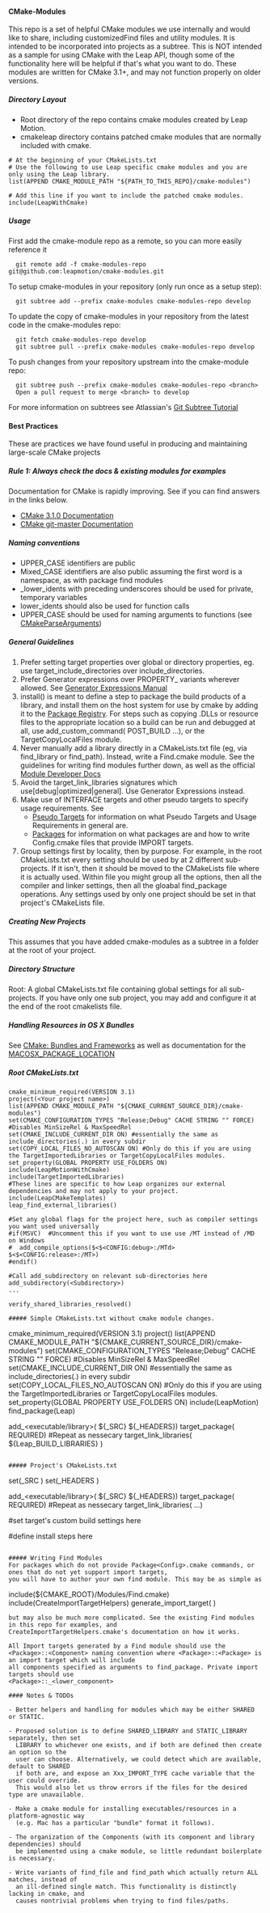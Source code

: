 #### CMake-Modules
This repo is a set of helpful CMake modules we use internally and would like to share,
including customizedFind<Package> files and utility modules. It is intended to be
incorporated into projects as a subtree. This is NOT intended as a sample for using
CMake with the Leap API, though some of the functionality here will be helpful
if that's what you want to do. These modules are written for CMake 3.1+, and may not
function properly on older versions.

##### Directory Layout
* Root directory of the repo contains cmake modules created by Leap Motion.
* cmakeleap directory contains patched cmake modules that are normally included with cmake.
```
# At the beginning of your CMakeLists.txt
# Use the following to use Leap specific cmake modules and you are only using the Leap library.
list(APPEND CMAKE_MODULE_PATH "${PATH_TO_THIS_REPO}/cmake-modules")

# Add this line if you want to include the patched cmake modules.
include(LeapWithCmake)
```

##### Usage
First add the cmake-module repo as a remote, so you can more easily reference it
```
  git remote add -f cmake-modules-repo git@github.com:leapmotion/cmake-modules.git
```

To setup cmake-modules in your repository (only run once as a setup step):
```
  git subtree add --prefix cmake-modules cmake-modules-repo develop
```

To update the copy of cmake-modules in your repository from the latest code in the cmake-modules repo:
```
  git fetch cmake-modules-repo develop
  git subtree pull --prefix cmake-modules cmake-modules-repo develop
```

To push changes from your repository upstream into the cmake-module repo:
```
  git subtree push --prefix cmake-modules cmake-modules-repo <branch>
  Open a pull request to merge <branch> to develop
```


For more information on subtrees see Atlassian's [Git Subtree Tutorial](http://blogs.atlassian.com/2013/05/alternatives-to-git-submodule-git-subtree/)

#### Best Practices
These are practices we have found useful in producing and maintaining large-scale CMake projects
##### Rule 1: Always check the docs & existing modules for examples
Documentation for CMake is rapidly improving. See if you can find answers in the links below.

* [CMake 3.1.0 Documentation](http://www.cmake.org/cmake/help/v3.1/index.html)
* [CMake git-master Documentation](http://www.cmake.org/cmake/help/git-master/)

##### Naming conventions
* UPPER_CASE identifiers are public
* Mixed_CASE identifiers are also public assuming the first word is a namespace, as with package find modules
* _lower_idents with preceding underscores should be used for private, temporary variables
* lower_idents should also be used for function calls
* UPPER_CASE should be used for naming arguments to functions (see [CMakeParseArguments](http://www.cmake.org/cmake/help/git-master/module/CMakeParseArguments.html))

##### General Guidelines
1. Prefer setting target properties over global or directory properties, eg. use target_include_directories over include_directories.
2. Prefer Generator expressions over PROPERTY_<Config> variants wherever allowed. See [Generator Expressions Manual](http://www.cmake.org/cmake/help/v3.1/manual/cmake-generator-expressions.7.html)
3. install() is meant to define a step to package the build products of a library, and install them on the host system for use by cmake by adding it to the [Package Registry](http://www.cmake.org/cmake/help/v3.0/manual/cmake-packages.7.html#package-registry). For steps such as copying .DLLs or resource files to the appropriate location so a build can be run and debugged at all, use add_custom_command(<Target> POST_BUILD ...), or the TargetCopyLocalFiles module.
4. Never manually add a library directly in a CMakeLists.txt file (eg, via find_library or find_path). Instead, write a Find<Package>.cmake module. See the guidelines for writing find modules further down, as well as the official [Module Developer Docs](http://www.cmake.org/cmake/help/v3.1manual/cmake-developer.7.html#modules)
5. Avoid the target_link_libraries signatures which use[debug|optimized|general]. Use Generator Expressions instead.
6. Make use of INTERFACE targets and other pseudo targets to specify usage requirements. See
    * [Pseudo Targets](http://www.cmake.org/cmake/help/v3.0/manual/cmake-buildsystem.7.html#pseudo-targets) for information on what Pseudo Targets and Usage Requirements in general are.
    * [Packages](http://www.cmake.org/cmake/help/v3.0/manual/cmake-packages.7.html) for information on what packages are and how to write <Package>Config.cmake files that provide IMPORT targets.
7. Group settings first by locality, then by purpose. For example, in the root CMakeLists.txt every setting should be used by at 2 different sub-projects. If it isn't, then it should be moved to the CMakeLists file where it is actually used. Within file you might group all the options, then all the compiler and linker settings, then all the gloabal find_package operations. Any settings used by only one project should be set in that project's CMakeLists file.
##### Creating New Projects
This assumes that you have added cmake-modules as a subtree in a folder at the root of your project.

##### Directory Structure
Root: A global CMakeLists.txt file containing global settings for all sub-projects.
If you have only one sub project, you may add and configure it at the end of the root cmakelists file.

##### Handling Resources in OS X Bundles
See [CMake: Bundles and Frameworks](http://www.cmake.org/Wiki/CMake:Bundles_And_Frameworks)
as well as documentation for the [MACOSX_PACKAGE_LOCATION](http://www.cmake.org/cmake/help/v3.0/prop_sf/MACOSX_PACKAGE_LOCATION.html)

##### Root CMakeLists.txt
```
cmake_minimum_required(VERSION 3.1)
project(<Your project name>)
list(APPEND CMAKE_MODULE_PATH "${CMAKE_CURRENT_SOURCE_DIR}/cmake-modules")
set(CMAKE_CONFIGURATION_TYPES "Release;Debug" CACHE STRING "" FORCE) #Disables MinSizeRel & MaxSpeedRel
set(CMAKE_INCLUDE_CURRENT_DIR ON) #essentially the same as include_directories(.) in every subdir
set(COPY_LOCAL_FILES_NO_AUTOSCAN ON) #Only do this if you are using the TargetImportedLibraries or TargetCopyLocalFiles modules.
set_property(GLOBAL PROPERTY USE_FOLDERS ON)
include(LeapMotionWithCmake)
include(TargetImportedLibraries)
#These lines are specific to how Leap organizes our external dependencies and may not apply to your project.
include(LeapCMakeTemplates)
leap_find_external_libraries()

#Set any global flags for the project here, such as compiler settings you want used universally
#if(MSVC)  #Uncomment this if you want to use use /MT instead of /MD on Windows
#  add_compile_options($<$<CONFIG:debug>:/MTd> $<$<CONFIG:release>:/MT>)
#endif()

#Call add_subdirectory on relevant sub-directories here
add_subdirectory(<Subdirectory>)
...

verify_shared_libraries_resolved()

##### Simple CMakeLists.txt without cmake module changes.
```
cmake_minimum_required(VERSION 3.1)
project(<Your project name>)
list(APPEND CMAKE_MODULE_PATH "${CMAKE_CURRENT_SOURCE_DIR}/cmake-modules")
set(CMAKE_CONFIGURATION_TYPES "Release;Debug" CACHE STRING "" FORCE) #Disables MinSizeRel & MaxSpeedRel
set(CMAKE_INCLUDE_CURRENT_DIR ON) #essentially the same as include_directories(.) in every subdir
set(COPY_LOCAL_FILES_NO_AUTOSCAN ON) #Only do this if you are using the TargetImportedLibraries or TargetCopyLocalFiles modules.
set_property(GLOBAL PROPERTY USE_FOLDERS ON)
include(LeapMotion)
find_package(Leap)

add_<executable/library>(<Project> ${<Project>_SRC} ${<Project>_HEADERS})
target_package(<Project> <Package> <Version> REQUIRED) #Repeat as nessecary
target_link_libraries(<Project> ${Leap_BUILD_LIBRARIES} )

```

##### Project's CMakeLists.txt
```
set(<Project>_SRC <list of files here>)
set(<Project>_HEADERS <list of headers here>)

add_<executable/library>(<Project> ${<Project>_SRC} ${<Project>_HEADERS})
target_package(<Project> <Package> <Version> REQUIRED) #Repeat as nessecary
target_link_libraries(<Project> ...)


#set target's custom build settings here

#define install steps here

```

##### Writing Find Modules
For packages which do not provide Package<Config>.cmake commands, or ones that do not yet support import targets,
you will have to author your own find module. This may be as simple as
```
include(${CMAKE_ROOT}/Modules/Find<Package>.cmake)
include(CreateImportTargetHelpers)
generate_import_target(<Package> <Library Type>)
```
but may also be much more complicated. See the existing Find modules in this repo for examples, and
CreateImportTargetHelpers.cmake's documentation on how it works.

All Import targets generated by a Find module should use the
<Package>::<Component> naming convention where <Package>::<Package> is an import target which will include
all components specified as arguments to find_package. Private import targets should use
<Package>::_<lower_component>

#### Notes & TODOs

- Better helpers and handling for modules which may be either SHARED or STATIC.

- Proposed solution is to define SHARED_LIBRARY and STATIC_LIBRARY separately, then set
  LIBRARY to whichever one exists, and if both are defined then create an option so the
  user can choose. Alternatively, we could detect which are available, default to SHARED
  if both are, and expose an Xxx_IMPORT_TYPE cache variable that the user could override.
  This would also let us throw errors if the files for the desired type are unavailable.

- Make a cmake module for installing executables/resources in a platform-agnostic way
  (e.g. Mac has a particular "bundle" format it follows).

- The organization of the Components (with its component and library dependencies) should
  be implemented using a cmake module, so little redundant boilerplate is necessary.

- Write variants of find_file and find_path which actually return ALL matches, instead of
  an ill-defined single match. This functionality is distinctly lacking in cmake, and
  causes nontrivial problems when trying to find files/paths.

